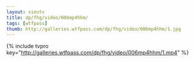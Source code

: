 ```yaml
--- 
layout: sieutv
title: dp/fhg/video/006mp4hhm/
tags: [wtfpass]
thumb: http://galleries.wtfpass.com/dp/fhg/video/006mp4hhm/1.jpg
---
```

{% include tvpro key="http://galleries.wtfpass.com/dp/fhg/video/006mp4hhm/1.mp4" %} 
